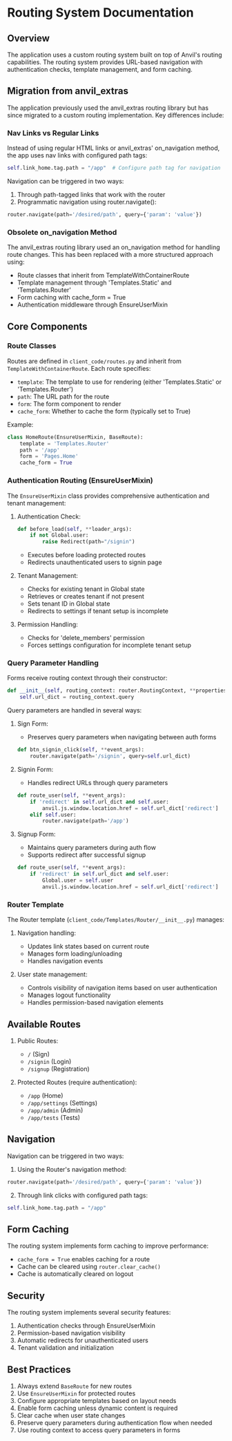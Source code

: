 # Routing System Documentation

## Overview

The application uses a custom routing system built on top of Anvil's routing capabilities. The routing system provides URL-based navigation with authentication checks, template management, and form caching.

## Migration from anvil_extras

The application previously used the anvil_extras routing library but has since migrated to a custom routing implementation. Key differences include:

### Nav Links vs Regular Links
Instead of using regular HTML links or anvil_extras' on_navigation method, the app uses nav links with configured path tags:
```python
self.link_home.tag.path = "/app"  # Configure path tag for navigation
```

Navigation can be triggered in two ways:
1. Through path-tagged links that work with the router
2. Programmatic navigation using router.navigate():
```python
router.navigate(path='/desired/path', query={'param': 'value'})
```

### Obsolete on_navigation Method
The anvil_extras routing library used an on_navigation method for handling route changes. This has been replaced with a more structured approach using:
- Route classes that inherit from TemplateWithContainerRoute
- Template management through 'Templates.Static' and 'Templates.Router'
- Form caching with cache_form = True
- Authentication middleware through EnsureUserMixin


## Core Components

### Route Classes

Routes are defined in `client_code/routes.py` and inherit from `TemplateWithContainerRoute`. Each route specifies:

- `template`: The template to use for rendering (either 'Templates.Static' or 'Templates.Router')
- `path`: The URL path for the route
- `form`: The form component to render
- `cache_form`: Whether to cache the form (typically set to True)

Example:
```python
class HomeRoute(EnsureUserMixin, BaseRoute):
    template = 'Templates.Router'
    path = '/app'
    form = 'Pages.Home'
    cache_form = True
```

### Authentication Routing (EnsureUserMixin)

The `EnsureUserMixin` class provides comprehensive authentication and tenant management:

1. Authentication Check:
   ```python
   def before_load(self, **loader_args):
       if not Global.user:
           raise Redirect(path="/signin")
   ```
   - Executes before loading protected routes
   - Redirects unauthenticated users to signin page

2. Tenant Management:
   - Checks for existing tenant in Global state
   - Retrieves or creates tenant if not present
   - Sets tenant ID in Global state
   - Redirects to settings if tenant setup is incomplete

3. Permission Handling:
   - Checks for 'delete_members' permission
   - Forces settings configuration for incomplete tenant setup

### Query Parameter Handling

Forms receive routing context through their constructor:

```python
def __init__(self, routing_context: router.RoutingContext, **properties):
    self.url_dict = routing_context.query
```

Query parameters are handled in several ways:

1. Sign Form:
   - Preserves query parameters when navigating between auth forms
   ```python
   def btn_signin_click(self, **event_args):
       router.navigate(path='/signin', query=self.url_dict)
   ```

2. Signin Form:
   - Handles redirect URLs through query parameters
   ```python
   def route_user(self, **event_args):
       if 'redirect' in self.url_dict and self.user:
           anvil.js.window.location.href = self.url_dict['redirect']
       elif self.user:
           router.navigate(path='/app')
   ```

3. Signup Form:
   - Maintains query parameters during auth flow
   - Supports redirect after successful signup
   ```python
   def route_user(self, **event_args):
       if 'redirect' in self.url_dict and self.user:
           Global.user = self.user
           anvil.js.window.location.href = self.url_dict['redirect']
   ```

### Router Template

The Router template (`client_code/Templates/Router/__init__.py`) manages:

1. Navigation handling:
   - Updates link states based on current route
   - Manages form loading/unloading
   - Handles navigation events

2. User state management:
   - Controls visibility of navigation items based on user authentication
   - Manages logout functionality
   - Handles permission-based navigation elements

## Available Routes

1. Public Routes:
   - `/` (Sign)
   - `/signin` (Login)
   - `/signup` (Registration)

2. Protected Routes (require authentication):
   - `/app` (Home)
   - `/app/settings` (Settings)
   - `/app/admin` (Admin)
   - `/app/tests` (Tests)

## Navigation

Navigation can be triggered in two ways:

1. Using the Router's navigation method:
```python
router.navigate(path='/desired/path', query={'param': 'value'})
```

2. Through link clicks with configured path tags:
```python
self.link_home.tag.path = "/app"
```

## Form Caching

The routing system implements form caching to improve performance:
- `cache_form = True` enables caching for a route
- Cache can be cleared using `router.clear_cache()`
- Cache is automatically cleared on logout

## Security

The routing system implements several security features:

1. Authentication checks through EnsureUserMixin
2. Permission-based navigation visibility
3. Automatic redirects for unauthenticated users
4. Tenant validation and initialization

## Best Practices

1. Always extend `BaseRoute` for new routes
2. Use `EnsureUserMixin` for protected routes
3. Configure appropriate templates based on layout needs
4. Enable form caching unless dynamic content is required
5. Clear cache when user state changes
6. Preserve query parameters during authentication flow when needed
7. Use routing context to access query parameters in forms
